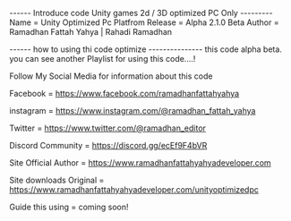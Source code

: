 ------  Introduce code Unity games 2d / 3D optimized PC Only ---------
Name  = Unity Optimized Pc Platfrom
Release = Alpha 2.1.0 Beta
Author = Ramadhan Fattah Yahya | Rahadi Ramadhan

------ how to using thi code optimize ---------------
this code alpha beta. you can see another Playlist for using this code....!


Follow My Social Media for information about this code 

Facebook = https://www.facebook.com/ramadhanfattahyahya

instagram = https://www.instagram.com/@ramadhan_fattah_yahya

Twitter = https://www.twitter.com/@ramadhan_editor

Discord Community = https://discord.gg/ecEf9F4bVR

Site Official Author = https://www.ramadhanfattahyahyadeveloper.com

Site downloads Original = https://www.ramadhanfattahyahyadeveloper.com/unityoptimizedpc

Guide this using = coming soon!
